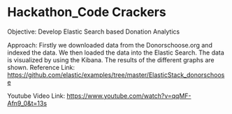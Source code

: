# Hackathon_Code Crackers

Objective: 
Develop Elastic Search based Donation Analytics

Approach:
Firstly we downloaded data from the Donorschoose.org and indexed the data. We then loaded the data into the Elastic Search. The data is visualized by using the Kibana. The results of the different graphs are shown. 
Reference Link: https://github.com/elastic/examples/tree/master/ElasticStack_donorschoose

Youtube Video Link: 
https://www.youtube.com/watch?v=qqMF-Afn9_0&t=13s


